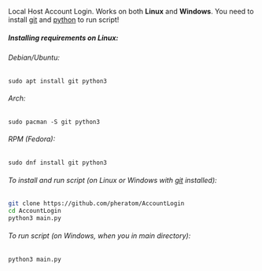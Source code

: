 Local Host Account Login. Works on both **Linux** and **Windows**.
You need to install [git](https://git-scm.com/download/win) and [python](https://www.python.org/downloads/) to run script!

##### Installing requirements on **Linux**:
###### Debian/Ubuntu:
`sudo apt install git python3`
###### Arch:
`sudo pacman -S git python3`
###### RPM (Fedora):
`sudo dnf install git python3`

###### To install and run script (on Linux or Windows with [git](https://git-scm.com/download/win) installed):
```sh
git clone https://github.com/pheratom/AccountLogin
cd AccountLogin
python3 main.py
```

###### To run script (on Windows, when you in main directory):
```sh
python3 main.py
```
